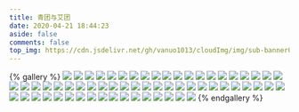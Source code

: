 ```yaml
---
title: 青团与艾团
date: 2020-04-21 18:44:23
aside: false
comments: false
top_img: https://cdn.jsdelivr.net/gh/vanuo1013/cloudImg/img/sub-banner01.jpg
---
```


{% gallery %}
![](https://cdn.jsdelivr.net/gh/vanuo1013/cloudImg/img/62.jpg)
![](https://cdn.jsdelivr.net/gh/vanuo1013/cloudImg/img/61.jpg)
![](https://cdn.jsdelivr.net/gh/vanuo1013/cloudImg/img/60.jpg)
![](https://cdn.jsdelivr.net/gh/vanuo1013/cloudImg/img/59.jpg)
![](https://cdn.jsdelivr.net/gh/vanuo1013/cloudImg/img/58.jpg)
![](https://cdn.jsdelivr.net/gh/vanuo1013/cloudImg/img/57.jpg)
![](https://cdn.jsdelivr.net/gh/vanuo1013/cloudImg/img/56.jpg)
![](https://cdn.jsdelivr.net/gh/vanuo1013/cloudImg/img/55.jpg)
![](https://cdn.jsdelivr.net/gh/vanuo1013/cloudImg/img/54.jpg)
![](https://cdn.jsdelivr.net/gh/vanuo1013/cloudImg/img/53.jpg)
![](https://cdn.jsdelivr.net/gh/vanuo1013/cloudImg/img/52.jpg)
![](https://cdn.jsdelivr.net/gh/vanuo1013/cloudImg/img/51.jpg)
![](https://cdn.jsdelivr.net/gh/vanuo1013/cloudImg/img/50.jpg)
![](https://cdn.jsdelivr.net/gh/vanuo1013/cloudImg/img/49.jpg)
![](https://cdn.jsdelivr.net/gh/vanuo1013/cloudImg/img/48.jpg)
![](https://cdn.jsdelivr.net/gh/vanuo1013/cloudImg/img/47.jpg)
![](https://cdn.jsdelivr.net/gh/vanuo1013/cloudImg/img/46.jpg)
![](https://cdn.jsdelivr.net/gh/vanuo1013/cloudImg/img/45.jpg)
![](https://cdn.jsdelivr.net/gh/vanuo1013/cloudImg/img/44.jpg)
![](https://cdn.jsdelivr.net/gh/vanuo1013/cloudImg/img/43.jpg)
![](https://cdn.jsdelivr.net/gh/vanuo1013/cloudImg/img/42.jpg)
![](https://cdn.jsdelivr.net/gh/vanuo1013/cloudImg/img/41.jpg)
![](https://cdn.jsdelivr.net/gh/vanuo1013/cloudImg/img/40.jpg)
![](https://cdn.jsdelivr.net/gh/vanuo1013/cloudImg/img/39.jpg)
![](https://cdn.jsdelivr.net/gh/vanuo1013/cloudImg/img/38.jpg)
![](https://cdn.jsdelivr.net/gh/vanuo1013/cloudImg/img/37.jpg)
![](https://cdn.jsdelivr.net/gh/vanuo1013/cloudImg/img/36.jpg)
![](https://cdn.jsdelivr.net/gh/vanuo1013/cloudImg/img/35.jpg)
![](https://cdn.jsdelivr.net/gh/vanuo1013/cloudImg/img/34.jpg)
![](https://cdn.jsdelivr.net/gh/vanuo1013/cloudImg/img/33.jpg)
![](https://cdn.jsdelivr.net/gh/vanuo1013/cloudImg/img/32.jpg)
![](https://cdn.jsdelivr.net/gh/vanuo1013/cloudImg/img/31.jpg)
![](https://cdn.jsdelivr.net/gh/vanuo1013/cloudImg/img/30.jpg)
![](https://cdn.jsdelivr.net/gh/vanuo1013/cloudImg/img/29.jpg)
![](https://cdn.jsdelivr.net/gh/vanuo1013/cloudImg/img/28.jpg)
![](https://cdn.jsdelivr.net/gh/vanuo1013/cloudImg/img/27.jpg)
![](https://cdn.jsdelivr.net/gh/vanuo1013/cloudImg/img/26.jpg)
![](https://cdn.jsdelivr.net/gh/vanuo1013/cloudImg/img/25.jpg)
![](https://cdn.jsdelivr.net/gh/vanuo1013/cloudImg/img/24.jpg)
![](https://cdn.jsdelivr.net/gh/vanuo1013/cloudImg/img/23.jpg)
![](https://cdn.jsdelivr.net/gh/vanuo1013/cloudImg/img/22.jpg)
![](https://cdn.jsdelivr.net/gh/vanuo1013/cloudImg/img/21.jpg)
![](https://cdn.jsdelivr.net/gh/vanuo1013/cloudImg/img/20.jpg)
![](https://cdn.jsdelivr.net/gh/vanuo1013/cloudImg/img/19.jpg)
![](https://cdn.jsdelivr.net/gh/vanuo1013/cloudImg/img/18.jpg)
![](https://cdn.jsdelivr.net/gh/vanuo1013/cloudImg/img/17.jpg)
![](https://cdn.jsdelivr.net/gh/vanuo1013/cloudImg/img/16.jpg)
![](https://cdn.jsdelivr.net/gh/vanuo1013/cloudImg/img/15.jpg)
![](https://cdn.jsdelivr.net/gh/vanuo1013/cloudImg/img/14.jpg)
![](https://cdn.jsdelivr.net/gh/vanuo1013/cloudImg/img/13.jpg)
![](https://cdn.jsdelivr.net/gh/vanuo1013/cloudImg/img/12.jpg)
![](https://cdn.jsdelivr.net/gh/vanuo1013/cloudImg/img/11.jpg)
![](https://cdn.jsdelivr.net/gh/vanuo1013/cloudImg/img/10.jpg)
![](https://cdn.jsdelivr.net/gh/vanuo1013/cloudImg/img/09.jpg)
![](https://cdn.jsdelivr.net/gh/vanuo1013/cloudImg/img/08.jpg)
![](https://cdn.jsdelivr.net/gh/vanuo1013/cloudImg/img/07.jpg)
![](https://cdn.jsdelivr.net/gh/vanuo1013/cloudImg/img/06.jpg)
![](https://cdn.jsdelivr.net/gh/vanuo1013/cloudImg/img/05.jpg)
![](https://cdn.jsdelivr.net/gh/vanuo1013/cloudImg/img/04.jpg)
![](https://cdn.jsdelivr.net/gh/vanuo1013/cloudImg/img/03.jpg)
![](https://cdn.jsdelivr.net/gh/vanuo1013/cloudImg/img/02.jpg)
![](https://cdn.jsdelivr.net/gh/vanuo1013/cloudImg/img/01.jpg)
{% endgallery %}